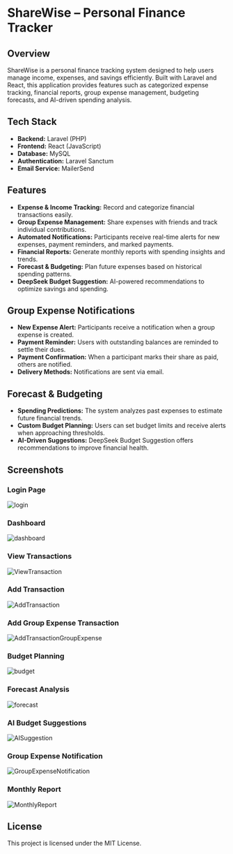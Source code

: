 # ShareWise – Personal Finance Tracker

## Overview

ShareWise is a personal finance tracking system designed to help users manage income, expenses, and savings efficiently. Built with Laravel and React, this application provides features such as categorized expense tracking, financial reports, group expense management, budgeting forecasts, and AI-driven spending analysis.

## Tech Stack

- **Backend:** Laravel (PHP)
- **Frontend:** React (JavaScript)
- **Database:** MySQL
- **Authentication:** Laravel Sanctum
- **Email Service:** MailerSend

## Features

- **Expense & Income Tracking:** Record and categorize financial transactions easily.
- **Group Expense Management:** Share expenses with friends and track individual contributions.
- **Automated Notifications:** Participants receive real-time alerts for new expenses, payment reminders, and marked payments.
- **Financial Reports:** Generate monthly reports with spending insights and trends.
- **Forecast & Budgeting:** Plan future expenses based on historical spending patterns.
- **DeepSeek Budget Suggestion:** AI-powered recommendations to optimize savings and spending.

## Group Expense Notifications

- **New Expense Alert:** Participants receive a notification when a group expense is created.
- **Payment Reminder:** Users with outstanding balances are reminded to settle their dues.
- **Payment Confirmation:** When a participant marks their share as paid, others are notified.
- **Delivery Methods:** Notifications are sent via email.

## Forecast & Budgeting

- **Spending Predictions:** The system analyzes past expenses to estimate future financial trends.
- **Custom Budget Planning:** Users can set budget limits and receive alerts when approaching thresholds.
- **AI-Driven Suggestions:** DeepSeek Budget Suggestion offers recommendations to improve financial health.

## Screenshots

### Login Page
![login](https://github.com/user-attachments/assets/4f572013-5702-4ab6-978c-d7f27fb40be4)

### Dashboard
![dashboard](https://github.com/user-attachments/assets/85c40083-900c-4c24-8c5a-c99848801176)

### View Transactions
![ViewTransaction](https://github.com/user-attachments/assets/a09aabc0-8eb6-4d3f-b087-3cdee1e9fa5b)

### Add Transaction
![AddTransaction](https://github.com/user-attachments/assets/4b57bef2-3c93-4cc2-9d9a-3bb9caae3420)

### Add Group Expense Transaction
![AddTransactionGroupExpense](https://github.com/user-attachments/assets/b3e32d47-0ff3-4eec-9a91-5daf96dfbf76)

### Budget Planning
![budget](https://github.com/user-attachments/assets/d0f14f15-08be-48c4-9395-f90faae51c50)

### Forecast Analysis
![forecast](https://github.com/user-attachments/assets/d02576c8-89fa-4a06-84da-628b7cb53b8f)

### AI Budget Suggestions
![AISuggestion](https://github.com/user-attachments/assets/cdabac2f-d449-4e12-9f25-f37cc1ca2650)

### Group Expense Notification
![GroupExpenseNotification](https://github.com/user-attachments/assets/0241a75c-1066-4370-a2ed-02613ba0c84e)

### Monthly Report
![MonthlyReport](https://github.com/user-attachments/assets/f9d398dd-284c-4b2a-9199-d8c0879b4060)



## License

This project is licensed under the MIT License.

